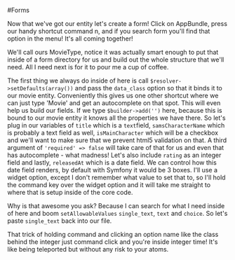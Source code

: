 #Forms

Now that we've got our entity let's create a form! Click on AppBundle, press our handy
shortcut command n, and if you search form you'll find that option in the menu! It's all
coming together!

We'll call ours MovieType, notice it was actually smart enough to put that inside of a form
directory for us and build out the whole structure that we'll need. All I need next is for it
to pour me a cup of coffee.

The first thing we always do inside of here is call `$resolver->setDefaults(array())` and pass
the `data_class` option so that it binds it to our movie entity. Conveniently this gives us one
other shortcut where we can just type 'Movie' and get an autocomplete on that spot. This will even
help us build our fields. If we type `$builder->add('')` here, because this is bound to our movie
entity it knows all the properties we have there. So let's plug in our variables of `title` which
is a `text`field, `samsCharacterName` which is probably a text field as well, `isMainCharacter`
which will be a checkbox and we'll want to make sure that we prevent html5 validation on that. A third
argument of `'required' => false` will take care of that for us and even that has autocomplete - what madness!
Let's also include `rating` as an integer field and lastly, `releasedAt` which is a date field. We can
control how this date field renders, by default with Symfony it would be 3 boxes. I'll use a widget option,
except I don't remember what value to set that to, so I'll hold the command key over the widget option and
it will take me straight to where that is setup inside of the core code. 

Why is that awesome you ask? Because I can search for what I need inside of here and boom `setAllowableValues`
`single_text`, `text` and `choice`. So let's paste `single_text` back into our file.

That trick of holding command and clicking an option name like the class behind the integer just command
click and you're inside integer time! It's like being teleported but without any risk to your atoms. 

